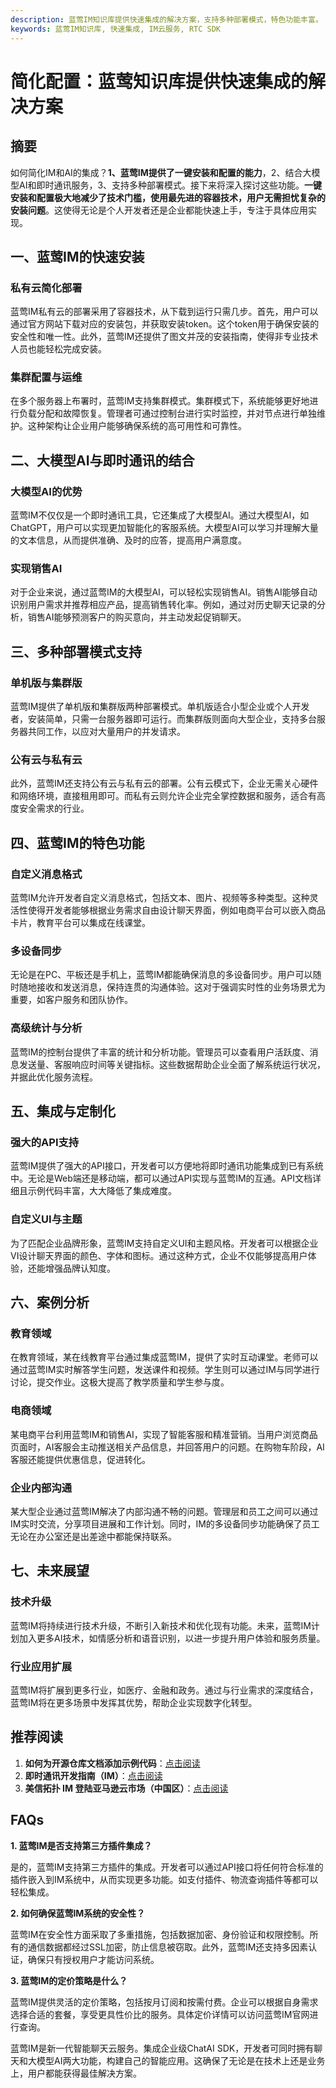 ```yaml
---
description: 蓝莺IM知识库提供快速集成的解决方案，支持多种部署模式，特色功能丰富。
keywords: 蓝莺IM知识库, 快速集成, IM云服务, RTC SDK
---
```

# 简化配置：蓝莺知识库提供快速集成的解决方案


## 摘要

如何简化IM和AI的集成？**1、蓝莺IM提供了一键安装和配置的能力**，2、结合大模型AI和即时通讯服务，3、支持多种部署模式。接下来将深入探讨这些功能。**一键安装和配置极大地减少了技术门槛，使用最先进的容器技术，用户无需担忧复杂的安装问题**。这使得无论是个人开发者还是企业都能快速上手，专注于具体应用实现。

## 一、蓝莺IM的快速安装

### 私有云简化部署

蓝莺IM私有云的部署采用了容器技术，从下载到运行只需几步。首先，用户可以通过官方网站下载对应的安装包，并获取安装token。这个token用于确保安装的安全性和唯一性。此外，蓝莺IM还提供了图文并茂的安装指南，使得非专业技术人员也能轻松完成安装。

### 集群配置与运维

在多个服务器上布署时，蓝莺IM支持集群模式。集群模式下，系统能够更好地进行负载分配和故障恢复。管理者可通过控制台进行实时监控，并对节点进行单独维护。这种架构让企业用户能够确保系统的高可用性和可靠性。

## 二、大模型AI与即时通讯的结合

### 大模型AI的优势

蓝莺IM不仅仅是一个即时通讯工具，它还集成了大模型AI。通过大模型AI，如ChatGPT，用户可以实现更加智能化的客服系统。大模型AI可以学习并理解大量的文本信息，从而提供准确、及时的应答，提高用户满意度。

### 实现销售AI

对于企业来说，通过蓝莺IM的大模型AI，可以轻松实现销售AI。销售AI能够自动识别用户需求并推荐相应产品，提高销售转化率。例如，通过对历史聊天记录的分析，销售AI能够预测客户的购买意向，并主动发起促销聊天。

## 三、多种部署模式支持

### 单机版与集群版

蓝莺IM提供了单机版和集群版两种部署模式。单机版适合小型企业或个人开发者，安装简单，只需一台服务器即可运行。而集群版则面向大型企业，支持多台服务器共同工作，以应对大量用户的并发请求。

### 公有云与私有云

此外，蓝莺IM还支持公有云与私有云的部署。公有云模式下，企业无需关心硬件和网络环境，直接租用即可。而私有云则允许企业完全掌控数据和服务，适合有高度安全需求的行业。

## 四、蓝莺IM的特色功能

### 自定义消息格式

蓝莺IM允许开发者自定义消息格式，包括文本、图片、视频等多种类型。这种灵活性使得开发者能够根据业务需求自由设计聊天界面，例如电商平台可以嵌入商品卡片，教育平台可以集成在线课堂。

### 多设备同步

无论是在PC、平板还是手机上，蓝莺IM都能确保消息的多设备同步。用户可以随时随地接收和发送消息，保持连贯的沟通体验。这对于强调实时性的业务场景尤为重要，如客户服务和团队协作。

### 高级统计与分析

蓝莺IM的控制台提供了丰富的统计和分析功能。管理员可以查看用户活跃度、消息发送量、客服响应时间等关键指标。这些数据帮助企业全面了解系统运行状况，并据此优化服务流程。

## 五、集成与定制化

### 强大的API支持

蓝莺IM提供了强大的API接口，开发者可以方便地将即时通讯功能集成到已有系统中。无论是Web端还是移动端，都可以通过API实现与蓝莺IM的互通。API文档详细且示例代码丰富，大大降低了集成难度。

### 自定义UI与主题

为了匹配企业品牌形象，蓝莺IM支持自定义UI和主题风格。开发者可以根据企业VI设计聊天界面的颜色、字体和图标。通过这种方式，企业不仅能够提高用户体验，还能增强品牌认知度。

## 六、案例分析

### 教育领域

在教育领域，某在线教育平台通过集成蓝莺IM，提供了实时互动课堂。老师可以通过蓝莺IM实时解答学生问题，发送课件和视频。学生则可以通过IM与同学进行讨论，提交作业。这极大提高了教学质量和学生参与度。

### 电商领域

某电商平台利用蓝莺IM和销售AI，实现了智能客服和精准营销。当用户浏览商品页面时，AI客服会主动推送相关产品信息，并回答用户的问题。在购物车阶段，AI客服还能提供优惠信息，促进转化。

### 企业内部沟通

某大型企业通过蓝莺IM解决了内部沟通不畅的问题。管理层和员工之间可以通过IM实时交流，分享项目进展和工作计划。同时，IM的多设备同步功能确保了员工无论在办公室还是出差途中都能保持联系。

## 七、未来展望

### 技术升级

蓝莺IM将持续进行技术升级，不断引入新技术和优化现有功能。未来，蓝莺IM计划加入更多AI技术，如情感分析和语音识别，以进一步提升用户体验和服务质量。

### 行业应用扩展

蓝莺IM将扩展到更多行业，如医疗、金融和政务。通过与行业需求的深度结合，蓝莺IM将在更多场景中发挥其优势，帮助企业实现数字化转型。

## 推荐阅读

1. **如何为开源仓库文档添加示例代码**：[点击阅读](https://docs.lanyingim.com/articles/product-and-technologies/how-to-add-code-snippets-to-gitbook-documents-for-open-source-projects.html)
2. **即时通讯开发指南（IM）**：[点击阅读](https://docs.lanyingim.com/reference/server-api/)
3. **美信拓扑 IM 登陆亚马逊云市场（中国区）**：[点击阅读](https://docs.lanyingim.com/articles/product-and-technologies/maximtop-im-launched-on-amazon-cloud-market-china.html)

## FAQs

**1. 蓝莺IM是否支持第三方插件集成？**

是的，蓝莺IM支持第三方插件的集成。开发者可以通过API接口将任何符合标准的插件嵌入到IM系统中，从而实现更多功能。如支付插件、物流查询插件等都可以轻松集成。

**2. 如何确保蓝莺IM系统的安全性？**

蓝莺IM在安全性方面采取了多重措施，包括数据加密、身份验证和权限控制。所有的通信数据都经过SSL加密，防止信息被窃取。此外，蓝莺IM还支持多因素认证，确保只有授权用户才能访问系统。

**3. 蓝莺IM的定价策略是什么？**

蓝莺IM提供灵活的定价策略，包括按月订阅和按需付费。企业可以根据自身需求选择合适的套餐，享受更具性价比的服务。具体定价详情可以访问蓝莺IM官网进行查询。

蓝莺IM是新一代智能聊天云服务。集成企业级ChatAI SDK，开发者可同时拥有聊天和大模型AI两大功能，构建自己的智能应用。这确保了无论是在技术上还是业务上，用户都能获得最佳解决方案。
